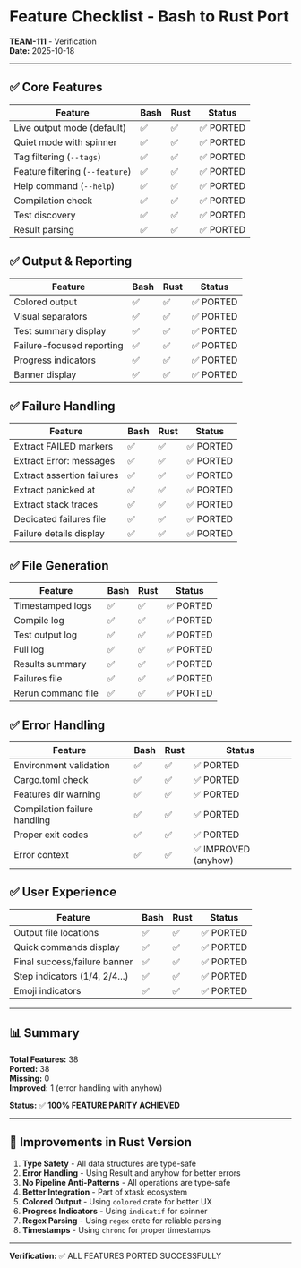 # Feature Checklist - Bash to Rust Port

**TEAM-111** - Verification  
**Date:** 2025-10-18

---

## ✅ Core Features

| Feature | Bash | Rust | Status |
|---------|------|------|--------|
| Live output mode (default) | ✅ | ✅ | ✅ PORTED |
| Quiet mode with spinner | ✅ | ✅ | ✅ PORTED |
| Tag filtering (`--tags`) | ✅ | ✅ | ✅ PORTED |
| Feature filtering (`--feature`) | ✅ | ✅ | ✅ PORTED |
| Help command (`--help`) | ✅ | ✅ | ✅ PORTED |
| Compilation check | ✅ | ✅ | ✅ PORTED |
| Test discovery | ✅ | ✅ | ✅ PORTED |
| Result parsing | ✅ | ✅ | ✅ PORTED |

## ✅ Output & Reporting

| Feature | Bash | Rust | Status |
|---------|------|------|--------|
| Colored output | ✅ | ✅ | ✅ PORTED |
| Visual separators | ✅ | ✅ | ✅ PORTED |
| Test summary display | ✅ | ✅ | ✅ PORTED |
| Failure-focused reporting | ✅ | ✅ | ✅ PORTED |
| Progress indicators | ✅ | ✅ | ✅ PORTED |
| Banner display | ✅ | ✅ | ✅ PORTED |

## ✅ Failure Handling

| Feature | Bash | Rust | Status |
|---------|------|------|--------|
| Extract FAILED markers | ✅ | ✅ | ✅ PORTED |
| Extract Error: messages | ✅ | ✅ | ✅ PORTED |
| Extract assertion failures | ✅ | ✅ | ✅ PORTED |
| Extract panicked at | ✅ | ✅ | ✅ PORTED |
| Extract stack traces | ✅ | ✅ | ✅ PORTED |
| Dedicated failures file | ✅ | ✅ | ✅ PORTED |
| Failure details display | ✅ | ✅ | ✅ PORTED |

## ✅ File Generation

| Feature | Bash | Rust | Status |
|---------|------|------|--------|
| Timestamped logs | ✅ | ✅ | ✅ PORTED |
| Compile log | ✅ | ✅ | ✅ PORTED |
| Test output log | ✅ | ✅ | ✅ PORTED |
| Full log | ✅ | ✅ | ✅ PORTED |
| Results summary | ✅ | ✅ | ✅ PORTED |
| Failures file | ✅ | ✅ | ✅ PORTED |
| Rerun command file | ✅ | ✅ | ✅ PORTED |

## ✅ Error Handling

| Feature | Bash | Rust | Status |
|---------|------|------|--------|
| Environment validation | ✅ | ✅ | ✅ PORTED |
| Cargo.toml check | ✅ | ✅ | ✅ PORTED |
| Features dir warning | ✅ | ✅ | ✅ PORTED |
| Compilation failure handling | ✅ | ✅ | ✅ PORTED |
| Proper exit codes | ✅ | ✅ | ✅ PORTED |
| Error context | ✅ | ✅ | ✅ IMPROVED (anyhow) |

## ✅ User Experience

| Feature | Bash | Rust | Status |
|---------|------|------|--------|
| Output file locations | ✅ | ✅ | ✅ PORTED |
| Quick commands display | ✅ | ✅ | ✅ PORTED |
| Final success/failure banner | ✅ | ✅ | ✅ PORTED |
| Step indicators (1/4, 2/4...) | ✅ | ✅ | ✅ PORTED |
| Emoji indicators | ✅ | ✅ | ✅ PORTED |

---

## 📊 Summary

**Total Features:** 38  
**Ported:** 38  
**Missing:** 0  
**Improved:** 1 (error handling with anyhow)

**Status:** ✅ **100% FEATURE PARITY ACHIEVED**

---

## 🎯 Improvements in Rust Version

1. **Type Safety** - All data structures are type-safe
2. **Error Handling** - Using Result<T> and anyhow for better errors
3. **No Pipeline Anti-Patterns** - All operations are type-safe
4. **Better Integration** - Part of xtask ecosystem
5. **Colored Output** - Using `colored` crate for better UX
6. **Progress Indicators** - Using `indicatif` for spinner
7. **Regex Parsing** - Using `regex` crate for reliable parsing
8. **Timestamps** - Using `chrono` for proper timestamps

---

**Verification:** ✅ ALL FEATURES PORTED SUCCESSFULLY
